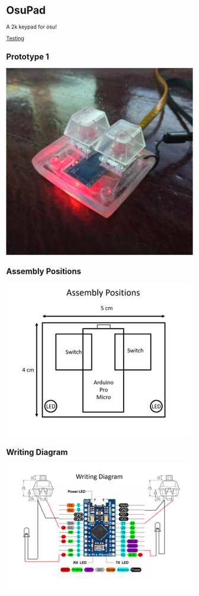 # OsuPad
 A 2k keypad for osu!
 
 [Testing](https://youtu.be/cbt6duyYUWE)
 
 ## Prototype 1
<p align="center">
   <img src="Images/prototype.png" width="600px">
</p>

## Assembly Positions
<p align="center">
   <img src="Images/AssemblyPositions.png" width="600px">
</p>

## Writing Diagram
<p align="center">
   <img src="Images/WritingDiagram.png" width="600px">
</p>

